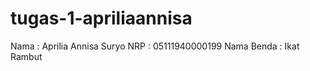 # tugas-1-apriliaannisa
Nama : Aprilia Annisa Suryo
NRP : 05111940000199
Nama Benda : Ikat Rambut


